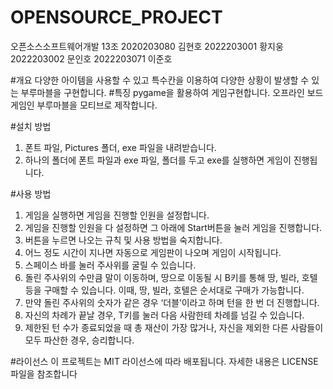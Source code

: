 # OPENSOURCE_PROJECT
오픈소스소프트웨어개발 13조
2020203080 김현호 2022203001 황지웅 2022203002 문인호 2022203071 이준호 

#개요
다양한 아이템을 사용할 수 있고 특수칸을 이용하여 다양한 상황이 발생할 수 있는 부루마블을 구현합니다.
#특징
pygame을 활용하여 게임구현합니다.
오프라인 보드게임인 부루마블을 모티브로 제작합니다.

#설치 방법
1. 폰트 파일, Pictures 폴더, exe 파일을 내려받습니다.
2. 하나의 폴더에 폰트 파일과 exe 파일, 폴더를 두고 exe를 실행하면 게임이 진행됩니다.

#사용 방법
1. 게임을 실행하면 게임을 진행할 인원을 설정합니다.
2. 게임을 진행할 인원을 다 설정하면 그 아래에 Start버튼을 눌러 게임을 진행합니다.
3. 버튼을 누르면 나오는 규칙 및 사용 방법을 숙지합니다.
4. 어느 정도 시간이 지나면 자동으로 게임판이 나오며 게임이 시작됩니다.
5. 스페이스 바를 눌러 주사위를 굴릴 수 있습니다.
6. 돌린 주사위의 수만큼 말이 이동하며, 땅으로 이동될 시 B키를 통해 땅, 빌라, 호텔 등을 구매할 수 있습니다. 이때, 땅, 빌라, 호텔은 순서대로 구매가 가능합니다.
7. 만약 돌린 주사위의 숫자가 같은 경우 ‘더블’이라고 하며 턴을 한 번 더 진행합니다.
8. 자신의 차례가 끝날 경우, T키를 눌러 다음 사람한테 차례를 넘길 수 있습니다.
9. 제한된 턴 수가 종료되었을 때 총 재산이 가장 많거나, 자신을 제외한 다른 사람들이 모두 파산한 경우, 승리합니다.


#라이선스
이 프로젝트는 MIT 라이선스에 따라 배포됩니다. 자세한 내용은 LICENSE 파일을 참조합니다

